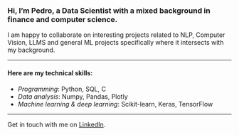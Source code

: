 ### Hi, I’m Pedro, a Data Scientist with a mixed background in finance and computer science. 


I am happy to collaborate on interesting projects related to NLP, Computer Vision, LLMS and general ML projects specifically where it intersects with my background.
___________________________
#### Here are my technical skills:

- *Programming*: Python, SQL, C 
- *Data analysis*: Numpy, Pandas, Plotly
- *Machine learning & deep learning*: Scikit-learn, Keras, TensorFlow

___________________________

Get in touch with me on [LinkedIn](https://www.linkedin.com/in/pedroig/). 

<!---
PedroIglesias2/PedroIglesias2 is a ✨ special ✨ repository because its `README.md` (this file) appears on your GitHub profile.
You can click the Preview link to take a look at your changes.
--->
